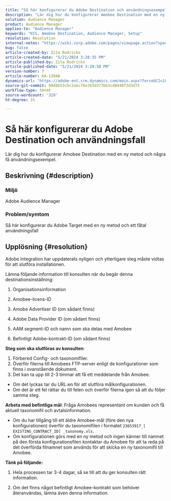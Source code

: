 ```yaml
---
title: "Så här konfigurerar du Adobe Destination och användningsexempel"
description: "Lär dig hur du konfigurerar Amobee Destination med en ny metod och några få användningsexempel."
solution: Audience Manager
product: Audience Manager
applies-to: "Audience Manager"
keywords: "KCS, Amobee Destination, Audience Manager, Setup"
resolution: Resolution
internal-notes: "https://wiki.corp.adobe.com/pages/viewpage.action?spaceKey=MCPI&title=Turn+Amobee+-+AAM+Destination"
bug: false
article-created-by: Zita Rodricks
article-created-date: "5/21/2024 3:28:35 PM"
article-published-by: Zita Rodricks
article-published-date: "5/21/2024 3:28:58 PM"
version-number: 7
article-number: KA-13946
dynamics-url: "https://adobe-ent.crm.dynamics.com/main.aspx?forceUCI=1&pagetype=entityrecord&etn=knowledgearticle&id=c57a1cc9-8617-ef11-9f89-6045bd06eea5"
source-git-commit: 99d8b53cbc2abc76e763d377bb3cd0448f3d3d75
workflow-type: tm+mt
source-wordcount: '329'
ht-degree: 1%

---
```


# Så här konfigurerar du Adobe Destination och användningsfall


Lär dig hur du konfigurerar Amobee Destination med en ny metod och några få användningsexempel.

## Beskrivning {#description}


### Miljö

Adobe Audience Manager

### Problem/symtom

Så här konfigurerar du Adobe Target med en ny metod och ett fåtal användningsfall


## Upplösning {#resolution}


Adobe Integration har uppdaterats nyligen och ytterligare steg måste vidtas för att slutföra installationen.

Lämna följande information till konsulten när du begär denna destinationsinställning:

1. Organisationsinformation

2. Amobee-licens-ID

3. Amobe Advertiser ID (om sådant finns)

4. Adobe Data Provider ID (om sådant finns)

5. AAM segment-ID och namn som ska delas med Amobee

6. Befintligt Adobe-kontrakt-ID (om sådant finns)

<b>Steg som ska slutföras av konsulten</b>:

1. Förbered Config- och taxonomifiler.
2. Överför filerna till Amobees FTP-server enligt de konfigurationer som finns i ovanstående dokument.
3. Det kan ta upp till 2-3 timmar att få ett meddelande från Amobee.


- Om det lyckas tar du URL:en för att slutföra målkonfigurationen.
- Om det är ett fel rättar du till felen och överför filerna igen så att du följer samma steg.


<b>Arbeta med befintliga mål</b>: Fråga Amobees representant om kunden och få aktuell taxonomifil och avtalsinformation.

- Om du har tillgång till ett äldre Amobee-mål (före den nya konfigurationen) överför du taxonomifilen i formatet `23653917_[ EXISTING_CONTRACT_ID] _taxonomy.xls`.
- Om konfigurationen görs med en ny metod och ingen känner till namnet på den första konfigurationsfilen kontaktar du Amobee för att ta reda på det överförda filnamnet som används för att skicka en ny taxonomifil till Amobee.


<b>Tänk på följande:</b>

1. Hela processen tar 3-4 dagar, så se till att du ger konsulten rätt information.

2. Om det finns något befintligt Amobee-kontrakt som behöver återanvändas, lämna även denna information.

